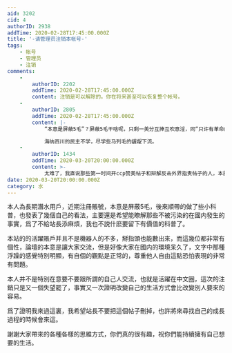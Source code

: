 ```yaml
---
aid: 3202
cid: 4
authorID: 2938
addTime: 2020-02-28T17:45:00.000Z
title: '-请管理员注销本帐号-'
tags:
    - 帐号
    - 管理员
    - 注销
comments:
    -
        authorID: 2202
        addTime: 2020-02-28T17:45:00.000Z
        content: 注销是可以解除的。你在将来甚至可以恢复整个帐号。
    -
        authorID: 2805
        addTime: 2020-02-28T17:45:00.000Z
        content: |-
            “本意是屏蔽5毛”？屏蔽5毛干啥呢，只剩一美分互捧互吹意淫，同“只许有革命的自由，不许有反革命的自由”是一脉相承的。

            海纳百川的民主不学，尽学些马列毛的龌龊下流。
    -
        authorID: 1434
        addTime: 2020-03-20T20:00:00.000Z
        content: >-
            太难了，我直说那些第一时间开ccp赞美帖子和辩解反击外界指责帖子的人，本质和五毛没有区别。即便他们是有思想的人，他们的话也有水平，但他们做那种事情的心理活动和五毛一样。
date: 2020-03-20T20:00:00.000Z
category: 水
---
```


本人為長期潛水用戶，近期注冊賬號，本意是屏蔽5毛，後來順帶的做了些小科普，也發表了幾個自己的看法，主要還是希望能瞭解那些不被污染的在國内發生的事實，爲了不給站長添麻煩，我也不説什麽要留下有價值的科普了。

本站的的活躍賬戶并且不是機器人的不多，掰指頭也能數出來，而這幾位都非常有個性，論壇的本意是讓大家交流，但是好像大家在國内的環境呆久了，文字中那種浮躁的感覺特別明顯，有自個的觀點是正常的，尊重他人自由這點恐怕表現的非常有問題。

本人并不是特別在意要不要跟所謂的自己人交流，也就是活躍在中文圈，這次的注銷只是又一個失望罷了，事實又一次證明改變自己的生活方式會比改變別人要來的容易。

爲了證明我來過這裏，我希望站長不要把這個帖子刪掉，也許將來尋找自己的成長過程的時候會來這。

謝謝大家帶來的各種各樣的思維方式，你們真的很有趣，祝你們能持續擁有自己想要的生活。

